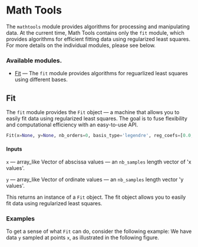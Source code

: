 # Math Tools

The ```mathtools```  module provides algorithms for processing and
manipulating data. At the current time, Math Tools contains only the ```fit```
module, which provides algorithms for efficient fitting data using regularized
least squares. For more details on the individual modules, please see below.

### Available modules.

- [Fit](#fit) — The ```fit``` module provides algorithms for reguarlized least
squares using different bases.


## Fit 

The ```fit``` module provides the ```Fit``` object — a machine that allows you
to easily fit data using regularized least squares. The goal is to fuse
flexibility and computational efficiency with an easy-to-use API. 

```python
Fit(x=None, y=None, nb_orders=0, basis_type='legendre', reg_coefs=[0.0, 0.0, 0.0]) 
```

#### Inputs

```x``` — array_like
    Vector of abscissa values — an ```nb_samples``` length vector of 'x values'.

```y``` — array_like
    Vector of ordinate values — an ```nb_samples``` length vector 'y values'.

This returns an instance of a ```Fit``` object. The fit object allows you to 
easily fit data using regularized least squares.

### Examples

To get a sense of what
```Fit``` can do, consider the following example: We have data ```y``` sampled
at points ```x```, as illustrated in the following figure.


